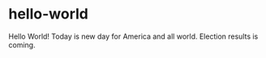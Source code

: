 # hello-world
Hello World!
Today is new day for America and all world. Election results is coming. 
